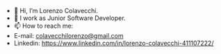 - 👋 Hi, I’m Lorenzo Colavecchi.
- 👀 I work as Junior Software Developer.
- 📫 How to reach me: 
- E-mail: colavecchilorenzo@gmail.com
- Linkedin: https://www.linkedin.com/in/lorenzo-colavecchi-411107222/

